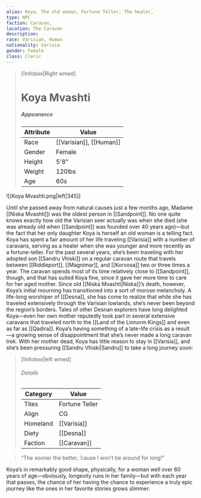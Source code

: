 ```yaml
---
alias: Koya, The old woman, Fortune Teller, The healer,
type: NPC 
faction: Caravan,
location: The Caravan 
description:  
race: Varisian, Human
nationality: Varisia
gender: Female
class: Cleric
---
```


> [!infobox|Right wmed]
> # Koya Mvashti
> ##### Appearance
> | Attribute |  Value
> | ---- | ---- |
> | Race | [[Varisian]], [[Human]] |
> | Gender | Female |
> | Height | 5'8" |
> | Weight | 120lbs |
> | Age | 60s |


![[Koya Mvashti.png|left|345]]


Until she passed away from natural causes just a few months ago, Madame [[Niska Mvashti]]i was the oldest person in [[Sandpoint]]. No one quite knows exactly how old the Varisian seer actually was when she died (she was already old when [[Sandpoint]] was founded over 40 years ago)—but the fact that her only daughter Koya is herself an old woman is a telling fact. Koya has spent a fair amount of her life traveling [[Varisia]] with a number of caravans, serving as a healer when she was younger and more recently as a fortune-teller. For the past several years, she’s been traveling with her adopted son [[Sandru Vhiski]] on a regular caravan route that travels between
[[Riddleport]], [[Magnimar]], and [[Korvosa]] two or three times a year. The caravan spends most of its time relatively close to [[Sandpoint]], though, and that has suited Koya fine, since it gave her more time to care for her aged mother. Since old [[Niska Mvashti|Niska]]’s death, however, Koya’s initial mourning has transitioned into a sort of morose melancholy. A life-long worshiper of [[Desna]], she has come to realize that while she has traveled extensively through the Varisian lowlands, she’s never been beyond the region’s borders. Tales of other Desnan explorers have long delighted Koya—even her own mother reputedly took part in several extensive caravans that traveled north to the [[Land of the Linnorm Kings]] and even as far as [[Qadira]]. Koya’s having something of a late-life crisis as a result—a growing sense of disappointment that she’s never made a long caravan trek. With her mother dead, Koya has little reason to stay in [[Varisia]], and she’s been pressuring [[Sandru Vhiski|Sandru]] to take a long journey soon:

> [!infobox|left wmed]
> ###### Details
> | Category | Value
> | ---- | ---- |
> | Tites | Fortune Teller |
> | Align | CG |
> | Homeland | [[Varisia]] |
> | Diety | [[Desna]] |
> | Faction | [[Caravan]] |

>“The sooner the better, ’cause I won’t be around for long!”

Koya’s in remarkably good shape, physically, for a woman well over 60 years of age—obviously, longevity runs in her family—but with each year that passes, the chance of her having the chance to experience a truly epic journey like the ones in her favorite stories grows slimmer.

